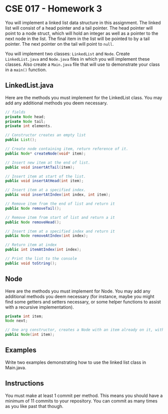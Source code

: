 # CSE 017 - Homework 3

You will implement a linked list data structure in this assignment. The linked list will consist of a head pointer and a tail pointer. The head pointer will point to a node struct, which will hold an integer as well as a pointer to the next node in the list. The final item in the list will be pointed to by a tail pointer. The next pointer on the tail will point to `null`.

You will implement two classes: `LinkedList` and `Node`. Create `LinkedList.java` and `Node.java` files in which you will implement these classes. Also create a `Main.java` file that will use to demonstrate your class in a `main()` function.

## LinkedList.java

Here are the methods you must implement for the LinkedList class. You may add any additional methods you deem necessary.

```Java
// fields
private Node head;
private Node tail;
private int elements.

// Constructor creates an empty list
public List();

// Create node containing item, return reference of it.
public Node* createNode(void* item);

// Insert new item at the end of list.
public void insertAtTail(item);

// Insert item at start of the list.
public void insertAtHead(int item);

// Insert item at a specified index.
public void insertAtIndex(int index, int item);

// Remove item from the end of list and return it
public Node removeTail();

// Remove item from start of list and return a it
public Node removeHead();

// Insert item at a specified index and return it
public Node removeAtIndex(int index);

// Return item at index
public int itemAtIndex(int index);

// Print the list to the console
public void toString();
```

## Node

Here are the methods you must implement for Node. You may add any additional methods you deem necessary (for instance, maybe you might find some getters and setters necessary, or some helper functions to assist with a recursive implementation).

```Java
private int item;
Node next;

// One arg constructor, creates a Node with an item already on it, with next pointing to `null`
public Node(int item);

```

## Examples

Write two examples demonstrating how to use the linked list class in Main.java.

## Instructions

You must make at least 1 commit per method. This means you should have a minimum of 11 commits to your repository. You can commit as many times as you like past that though.
